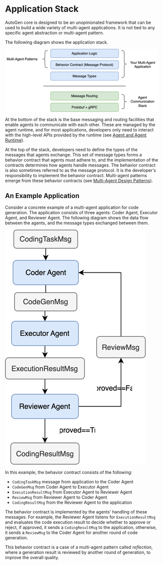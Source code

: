 # Application Stack

AutoGen core is designed to be an unopinionated framework that can be used to build
a wide variety of multi-agent applications. It is not tied to any specific
agent abstraction or multi-agent pattern.

The following diagram shows the application stack.

![Application Stack](application-stack.svg)

At the bottom of the stack is the base messaging and routing facilities that
enable agents to communicate with each other. These are managed by the
agent runtime, and for most applications, developers only need to interact
with the high-level APIs provided by the runtime (see [Agent and Agent Runtime](../guides/agent-and-agent-runtime.ipynb)).

At the top of the stack, developers need to define the
types of the messages that agents exchange. This set of message types
forms a behavior contract that agents must adhere to, and the
implementation of the contracts determines how agents handle messages.
The behavior contract is also sometimes referred to as the message protocol.
It is the developer's responsibility to implement the behavior contract.
Multi-agent patterns emerge from these behavior contracts
(see [Multi-Agent Design Patterns](../guides/multi-agent-design-patterns.md)).

## An Example Application

Consider a concrete example of a multi-agent application for
code generation. The application consists of three agents:
Coder Agent, Executor Agent, and Reviewer Agent.
The following diagram shows the data flow between the agents,
and the message types exchanged between them.

![Code Generation Example](code-gen-example.svg)

In this example, the behavior contract consists of the following:

- `CodingTaskMsg` message from application to the Coder Agent
- `CodeGenMsg` from Coder Agent to Executor Agent
- `ExecutionResultMsg` from Executor Agent to Reviewer Agent
- `ReviewMsg` from Reviewer Agent to Coder Agent
- `CodingResultMsg` from the Reviewer Agent to the application

The behavior contract is implemented by the agents' handling of these messages. For example, the Reviewer Agent listens for `ExecutionResultMsg`
and evaluates the code execution result to decide whether to approve or reject,
if approved, it sends a `CodingResultMsg` to the application,
otherwise, it sends a `ReviewMsg` to the Coder Agent for another round of
code generation.

This behavior contract is a case of a multi-agent pattern called _reflection_,
where a generation result is reviewed by another round of generation,
to improve the overall quality.
